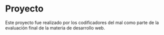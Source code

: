 # Proyecto

Este proyecto fue realizado por los codificadores del mal como parte de la evaluación final de la materia de desarrollo web.
